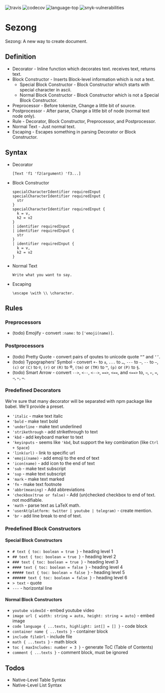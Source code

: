 ![travis](https://img.shields.io/travis/com/langsezong/sezong.svg) ![codecov](https://img.shields.io/codecov/c/github/langsezong/sezong/master.svg) ![language-top](https://img.shields.io/github/languages/top/langsezong/sezong.svg) ![snyk-vulnerabilities](https://img.shields.io/snyk/vulnerabilities/github/langsezong/sezong.svg)

# Sezong

Sezong: A new way to create document.

## Definition

- Decorator - Inline function which decorates text. receives text, returns text.
- Block Constructor - Inserts Block-level information which is not a text.
  - Special Block Constructor - Block Constructor which starts with special character in ascii.
  - Normal Block Constructor - Block Constructor which is not a Special Block Constructor.
- Preprocessor - Before tokenize, Change a little bit of source.
- Postprocessor - After parse, Change a little bit of node (normal text node only).
- Rule - Decorator, Block Constructor, Preprocessor, and Postprocessor.
- Normal Text - Just normal text.
- Escaping - Escapes something in parsing Decorator or Block Constructor.

## Syntax

- Decorator

  ```sezong
  [Text 'f1 'f2(argument) 'f3...]
  ```

- Block Constructor

  ```sezong
  specialCharacterIdentifier requiredInput
  specialCharacterIdentifier requiredInput {
    str
  }
  specialCharacterIdentifier requiredInput {
    k = v,
    k2 = v2
  }
  | identifier requiredInput
  | identifier requiredInput {
    str
  }
  | identifier requiredInput {
    k = v,
    k2 = v2
  }
  ```

- Normal Text

  ```sezong
  Write what you want to say.
  ```

- Escaping

  ```sezong
  \escape \with \\ \character.
  ```

## Rules

### Preprocessors

- (todo) Emojify - convert `:name:` to `['emoji(name)]`.

### Postprocessors

- (todo) Pretty Quote - convert pairs of qoutes to unicode quote `“”` and `‘’`.
- (todo) Typographers' Symbol - convert `+-` to `±`, `...` to `…`, `---` to `—`, `--` to `–`, `(c)` or `(C)` to `©`, `(r)` or `(R)` to ®, `(tm)` or `(TM)` to `™`, `(p)` or `(P)` to `§`.
- (todo) Smart Arrow - convert `-->`, `<--`, `<-->`, `==>`, `<==`, and `<==>` to, `→`, `←`, `↔`, `⇒`, `⇐`, `⇔`.

### Predefined Decorators

We're sure that many decorator will be separated with npm package like babel.
We'll provide a preset.

- `'italic` - make text italic
- `'bold` - make text bold
- `'underline` - make text underlined
- `'strikethrough` - add strikethrough to text
- `'kbd` - add keyboard marker to text
- `'keyinputs` - seems like `'kbd`, but support the key combination (like `Ctrl + Space`)
- `'link(url)` - link to specific url
- `'emoji(name)` - add emoji to the end of text
- `'icon(name)` - add icon to the end of text
- `'sub` - make text subscript
- `'sup` - make text subscript
- `'mark` - make text marked
- `'fn` - make text footnote
- `'abbr(meaning)` - Add abbreviations
- `'checkbox(true or false)` - Add (un)checked checkbox to end of text. not modifiable.
- `'math` - parse text as LaTeX math.
- `'userAt(platform: twitter | youtube | telegram)` - create mention.
- `'br` - add line break to end of text.

### Predefined Block Constructors

#### Special Block Constructors

- `# text { toc: boolean = true }` - heading level 1
- `## text { toc: boolean = true }` - heading level 2
- `### text { toc: boolean = true }` - heading level 3
- `#### text { toc: boolean = false }` - heading level 4
- `##### text { toc: boolean = false }` - heading level 5
- `###### text { toc: boolean = false }` - heading level 6
- `> text` - quote
- `---` - horizontal line

#### Normal Block Constructors

- `youtube videoId` - embed youtube video
- `image url { width: string = auto, height: string = auto}` - embed image
- `code language { ...texts, highlight: int[] = [] }` - code block
- `container name { ...texts }` - container block
- `include fileUrl` - include file
- `math { ...texts }` - math block
- `toc { maxIncludes: number = 3 }` - generate ToC (Table of Contents)
- `comment { ...texts }` - comment block, must be ignored

## Todos

- Native-Level Table Syntax
- Native-Level List Syntax
